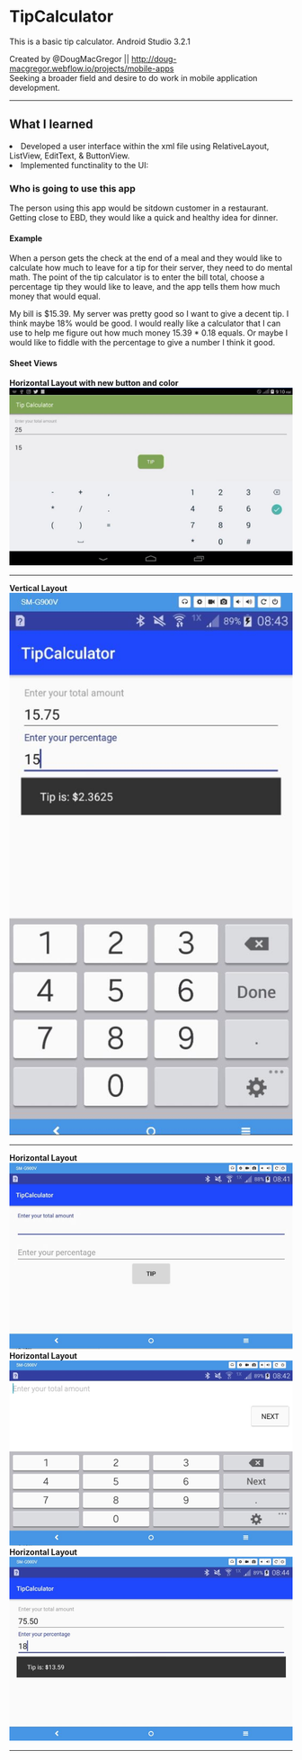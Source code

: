 # TipCalculator
This is a basic tip calculator. Android Studio 3.2.1

Created by @DougMacGregor || http://doug-macgregor.webflow.io/projects/mobile-apps <br>
Seeking a broader field and desire to do work in mobile application development.
<hr>

## What I learned
<li>Developed a user interface within the xml file using RelativeLayout, ListView, EditText, & ButtonView.</li>
<li>Implemented functinality to the UI:</li>

### Who is going to use this app
The person using this app would be sitdown customer in a restaurant.  Getting close to EBD, they would like a quick and healthy idea for dinner. 

#### Example
When a person gets the check at the end of a meal and they would like to calculate how much to leave for a tip for their server, they need to do mental math.  The point of the tip calculator is to enter the bill total, choose a percentage tip they would like to leave, and the app tells them how much money that would equal.

My bill is $15.39. My server was pretty good so I want to give a decent tip. I think maybe 18% would be good. I would really like a calculator that I can use to help me figure out how much money 15.39 * 0.18 equals. Or maybe I would like to fiddle with the percentage to give a number I think it good.

#### Sheet Views
<b>Horizontal Layout with new button and color</b><br>
![java-code](https://raw.githubusercontent.com/SEDoug/TipCalculator/master/tablet03.JPG)<hr>
<b>Vertical Layout</b><br>
![java-code](https://raw.githubusercontent.com/SEDoug/TipCalculator/master/tipCal01.JPG)<hr>
<b>Horizontal Layout</b><br>
![java-code](https://raw.githubusercontent.com/SEDoug/TipCalculator/master/tipCal02.JPG)<br>
<b>Horizontal Layout</b><br>
![java-code](https://raw.githubusercontent.com/SEDoug/TipCalculator/master/tipCal03.JPG)<br>
<b>Horizontal Layout</b><br>
![java-code](https://raw.githubusercontent.com/SEDoug/TipCalculator/master/tipCal04.JPG)<hr>
